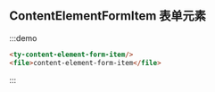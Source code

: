 ## ContentElementFormItem 表单元素
:::demo
```html
<ty-content-element-form-item/>
<file>content-element-form-item</file>
```
:::
